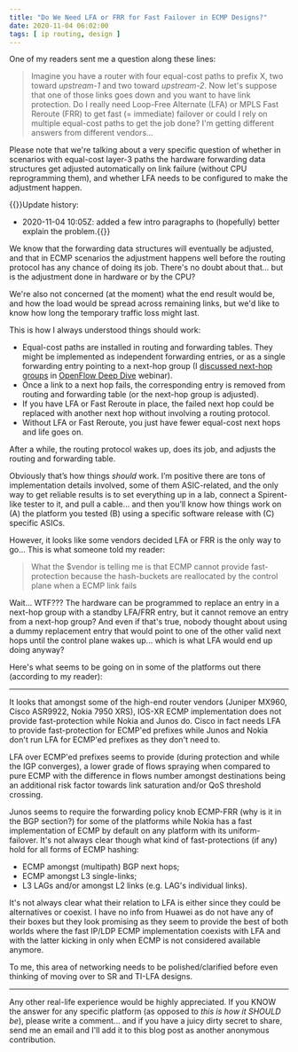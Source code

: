 ```yaml
---
title: "Do We Need LFA or FRR for Fast Failover in ECMP Designs?"
date: 2020-11-04 06:02:00
tags: [ ip routing, design ]
---
```

One of my readers sent me a question along these lines:

> Imagine you have a router with four equal-cost paths to prefix  X, two toward _upstream-1_ and two toward _upstream-2_. Now let's suppose that one of those links goes down and you want to have link protection. Do I really need Loop-Free Alternate (LFA) or MPLS Fast Reroute (FRR) to get fast (= immediate) failover or could I rely on multiple equal-cost paths to get the job done? I'm getting different answers from different vendors...

Please note that we're talking about a very specific question of whether in scenarios with equal-cost layer-3 paths the hardware forwarding data structures get adjusted automatically on link failure (without CPU reprogramming them), and whether LFA needs to be configured to make the adjustment happen.
<!--more-->
{{<note update>}}Update history:

* 2020-11-04 10:05Z: added a few intro paragraphs to (hopefully) better explain the problem.{{</note>}}

We know that the forwarding data structures will eventually be adjusted, and that in ECMP scenarios the adjustment happens well before the routing protocol has any chance of doing its job. There's no doubt about that... but is the adjustment done in hardware or by the CPU?

We're also not concerned (at the moment) what the end result would be, and how the load would be spread across remaining links, but we'd like to know how long the temporary traffic loss might last.

This is how I always understood things should work:

* Equal-cost paths are installed in routing and forwarding tables. They might be implemented as independent forwarding entries, or as a single forwarding entry pointing to a next-hop group (I [discussed next-hop groups](https://my.ipspace.net/bin/list?id=OpenFlow#OpenFlow%20Forwarding%20Model) in [OpenFlow Deep Dive](https://www.ipspace.net/OpenFlow_Deep_Dive) webinar).
* Once a link to a next hop fails, the corresponding entry is removed from routing and forwarding table (or the next-hop group is adjusted).
* If you have LFA or Fast Reroute in place, the failed next hop could be replaced with another next hop without involving a routing protocol.
* Without LFA or Fast Reroute, you just have fewer equal-cost next hops and life goes on.

After a while, the routing protocol wakes up, does its job, and adjusts the routing and forwarding table.

Obviously that’s how things _should_ work. I’m positive there are tons of implementation details involved, some of them ASIC-related, and the only way to get reliable results is to set everything up in a lab, connect a Spirent-like tester to it, and pull a cable… and then you’ll know how things work on (A) the platform you tested (B) using a specific software release with (C) specific ASICs.

However, it looks like some vendors decided LFA or FRR is the only way to go... This is what someone told my reader:

> What the $vendor is telling me is that ECMP cannot provide fast-protection because the hash-buckets are reallocated by the control plane when a ECMP link fails

Wait... WTF??? The hardware can be programmed to replace an entry in a next-hop group with a standby LFA/FRR entry, but it cannot remove an entry from a next-hop group? And even if that's true, nobody thought about using a dummy replacement entry that would point to one of the other valid next hops until the control plane wakes up... which is what LFA would end up doing anyway?

Here's what seems to be going on in some of the platforms out there (according to my reader):

---

It looks that amongst some of the high-end router vendors (Juniper MX960, Cisco ASR9922, Nokia 7950 XRS), IOS-XR ECMP implementation does not provide fast-protection while Nokia and Junos do. Cisco in fact needs LFA to provide fast-protection for ECMP'ed prefixes while Junos and Nokia don't run LFA for ECMP'ed prefixes as they don't need to. 

LFA over ECMP'ed prefixes seems to provide (during protection and while the IGP converges), a lower grade of flows spraying when compared to pure ECMP  with the difference in flows number amongst destinations being an additional risk factor towards link saturation and/or QoS threshold crossing. 

Junos seems to require the forwarding policy knob ECMP-FRR (why is it in the BGP section?) for some of the platforms while Nokia has a fast implementation of ECMP by default on any platform with its uniform-failover. It's not always clear though what kind of fast-protections (if any) hold for all forms of ECMP hashing: 

* ECMP amongst (multipath) BGP next hops;
* ECMP amongst L3 single-links;
* L3 LAGs and/or amongst L2 links (e.g. LAG's individual links). 

It's not always clear what their relation to LFA is either since they could be alternatives or coexist. I have no info from Huawei as do not have any of their boxes but they look promising as they seem to provide the best of both worlds where the fast IP/LDP ECMP implementation coexists with LFA and with the latter kicking in only when ECMP is not considered available anymore. 

To me, this area of networking needs to be polished/clarified before even thinking of moving over to SR and TI-LFA designs.

---

Any other real-life experience would be highly appreciated. If you KNOW the answer for any specific platform (as opposed to _this is how it SHOULD be_), please write a comment... and if you have a juicy dirty secret to share, send me an email and I'll add it to this blog post as another anonymous contribution.